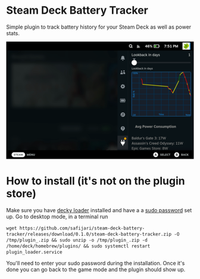 # Steam Deck Battery Tracker

Simple plugin to track battery history for your Steam Deck as well as power stats.

![Example](example.png)

# How to install (it's not on the plugin store)

Make sure you have [decky loader](https://github.com/SteamDeckHomebrew/decky-loader) installed and have a a [sudo password](https://www.dexerto.com/tech/how-to-set-a-sudo-2031183/) set up. Go to desktop mode, in a terminal run

```
wget https://github.com/safijari/steam-deck-battery-tracker/releases/download/0.1.0/steam-deck-battery-tracker.zip -O /tmp/plugin_.zip && sudo unzip -o /tmp/plugin_.zip -d /home/deck/homebrew/plugins/ && sudo systemctl restart plugin_loader.service
```

You'll need to enter your sudo password during the installation. Once it's done you can go back to the game mode and the plugin should show up.